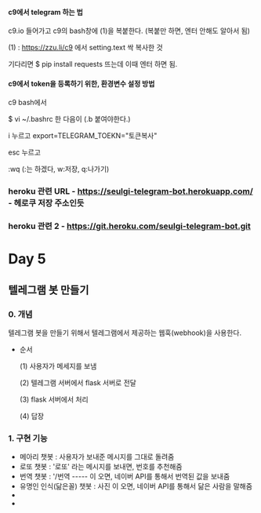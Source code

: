#### c9에서 telegram 하는 법

c9.io 들어가고  c9의 bash창에 (1)을 복붙한다. (복붙만 하면, 엔터 안해도 알아서 됨)

(1) : https://zzu.li/c9 에서 setting.text 싹 복사한 것

기다리면 $ pip install requests 뜨는데 이때 엔터 하면 됨.



#### c9에서 token을 등록하기 위한, 환경변수 설정 방법

c9 bash에서

$ vi ~/.bashrc 한 다음이 (.b 붙여야한다.)

i 누르고 export=TELEGRAM_TOEKN="토큰복사"

esc 누르고

:wq (:는 하겠다, w:저장, q:나가기)

### heroku 관련 URL - https://seulgi-telegram-bot.herokuapp.com/  - 헤로쿠 저장 주소인듯

### heroku 관련 2 - https://git.heroku.com/seulgi-telegram-bot.git

# Day 5

## 텔레그램 봇 만들기

### 0. 개념

텔레그램 봇을 만들기 위해서 텔레그램에서 제공하는 웹훅(webhook)을 사용한다.

- 순서

  (1) 사용자가 메세지를 보냄

  (2) 텔레그램 서버에서 flask 서버로 전달

  (3) flask 서버에서 처리

  (4) 답장

### 1. 구현 기능

- 메아리 챗봇 : 사용자가 보내준 메시지를 그대로 돌려줌
- 로또 챗봇 : '로또' 라는 메시지를 보내면, 번호를 추천해줌
- 번역 챗봇 : '/번역 ----- 이 오면, 네이버 API를 통해서 번역된 값을 보내줌
- 유명인 인식(닮은꼴) 챗봇 : 사진 이 오면, 네이버 API를 통해서 닮은 사람을 말해줌
- 
- 

